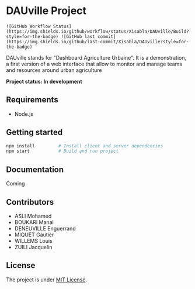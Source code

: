 # DAUville Project

```
![GitHub Workflow Status](https://img.shields.io/github/workflow/status/Xisabla/DAUville/Build?style=for-the-badge) ![GitHub last commit](https://img.shields.io/github/last-commit/Xisabla/DAUville?style=for-the-badge)
```

DAUville stands for "Dashboard Agriculture Urbaine". It is a demonstration, a first version of a web interface that allow to monitor and manage teams and resources around urban agriculture

**Project status: In development**

## Requirements

- Node.js

## Getting started

```bash
npm install         # Install client and server dependencies
npm start           # Build and run project
```

## Documentation

Coming

## Contributors

- ASLI Mohamed
- BOUKARI Manal
- DENEUVILLE Enguerrand
- MIQUET Gautier
- WILLEMS Louis
- ZUILI Jacquelin

## License

The project is under [MIT License](https://opensource.org/licenses/MIT).
